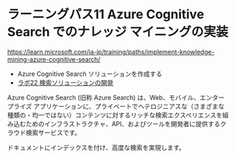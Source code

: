 # ラーニングパス11 Azure Cognitive Search でのナレッジ マイニングの実装

https://learn.microsoft.com/ja-jp/training/paths/implement-knowledge-mining-azure-cognitive-search/

- Azure Cognitive Search ソリューションを作成する
- [ラボ22 検索ソリューションの開発](lab22.md)

Azure Cognitive Search (旧称 Azure Search) は、Web、モバイル、エンタープライズ アプリケーションに、プライベートでヘテロジニアスな（さまざまな種類の・均一ではない）コンテンツに対するリッチな検索エクスペリエンスを組み込むためのインフラストラクチャ、API、およびツールを開発者に提供するクラウド検索サービスです。

ドキュメントにインデックスを付け、高度な検索を実現します。

